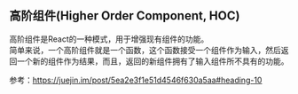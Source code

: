 ## 高阶组件(Higher Order Component, HOC)  
高阶组件是React的一种模式，用于增强现有组件的功能。  
简单来说，一个高阶组件就是一个函数，这个函数接受一个组件作为输入，然后返回一个新的组件作为结果，而且，返回的新组件拥有了输入组件所不具有的功能。

参考：https://juejin.im/post/5ea2e3f1e51d4546f630a5aa#heading-10